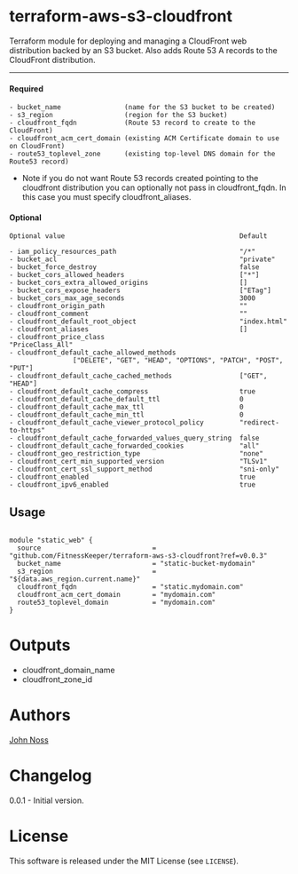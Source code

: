 terraform-aws-s3-cloudfront
===========

Terraform module for deploying and managing a CloudFront web distribution backed by an S3 bucket. Also adds Route 53 A records to the CloudFront distribution.

----------------------
#### Required

```
- bucket_name                (name for the S3 bucket to be created)
- s3_region                  (region for the S3 bucket)
- cloudfront_fqdn            (Route 53 record to create to the CloudFront)
- cloudfront_acm_cert_domain (existing ACM Certificate domain to use on CloudFront)
- route53_toplevel_zone      (existing top-level DNS domain for the Route53 record)
```

* Note if you do not want Route 53 records created pointing to the cloudfront distribution you can optionally not pass in cloudfront_fqdn. In this case you must specify cloudfront_aliases.

#### Optional

```
Optional value                                            Default

- iam_policy_resources_path                               "/*"
- bucket_acl                                              "private"
- bucket_force_destroy                                    false
- bucket_cors_allowed_headers                             ["*"]
- bucket_cors_extra_allowed_origins                       []
- bucket_cors_expose_headers                              ["ETag"]
- bucket_cors_max_age_seconds                             3000
- cloudfront_origin_path                                  ""
- cloudfront_comment                                      ""
- cloudfront_default_root_object                          "index.html"
- cloudfront_aliases                                      []
- cloudfront_price_class                                  "PriceClass_All"
- cloudfront_default_cache_allowed_methods
                ["DELETE", "GET", "HEAD", "OPTIONS", "PATCH", "POST", "PUT"]
- cloudfront_default_cache_cached_methods                 ["GET", "HEAD"]
- cloudfront_default_cache_compress                       true
- cloudfront_default_cache_default_ttl                    0
- cloudfront_default_cache_max_ttl                        0
- cloudfront_default_cache_min_ttl                        0
- cloudfront_default_cache_viewer_protocol_policy         "redirect-to-https"
- cloudfront_default_cache_forwarded_values_query_string  false
- cloudfront_default_cache_forwarded_cookies              "all"
- cloudfront_geo_restriction_type                         "none"
- cloudfront_cert_min_supported_version                   "TLSv1"
- cloudfront_cert_ssl_support_method                      "sni-only"
- cloudfront_enabled                                      true
- cloudfront_ipv6_enabled                                 true
```

Usage
-----

```hcl

module "static_web" {
  source                            = "github.com/FitnessKeeper/terraform-aws-s3-cloudfront?ref=v0.0.3"
  bucket_name                       = "static-bucket-mydomain"
  s3_region                         = "${data.aws_region.current.name}"
  cloudfront_fqdn                   = "static.mydomain.com"
  cloudfront_acm_cert_domain        = "mydomain.com"
  route53_toplevel_domain           = "mydomain.com"
}
```

Outputs
=======

- cloudfront_domain_name
- cloudfront_zone_id

Authors
=======

[John Noss](https://github.com/jnoss)

Changelog
=========

0.0.1 - Initial version.

License
=======

This software is released under the MIT License (see `LICENSE`).
